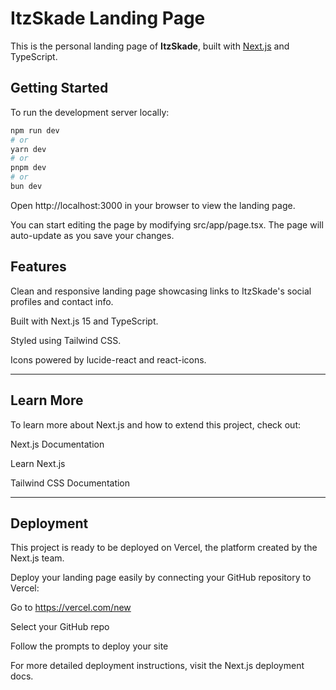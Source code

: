# ItzSkade Landing Page

This is the personal landing page of **ItzSkade**, built with [Next.js](https://nextjs.org) and TypeScript.

## Getting Started

To run the development server locally:

```bash
npm run dev
# or
yarn dev
# or
pnpm dev
# or
bun dev
```

Open http://localhost:3000 in your browser to view the landing page.

You can start editing the page by modifying src/app/page.tsx. The page will auto-update as you save your changes.

## Features
Clean and responsive landing page showcasing links to ItzSkade's social profiles and contact info.

Built with Next.js 15 and TypeScript.

Styled using Tailwind CSS.

Icons powered by lucide-react and react-icons.

---

## Learn More
To learn more about Next.js and how to extend this project, check out:

Next.js Documentation

Learn Next.js

Tailwind CSS Documentation

---

## Deployment
This project is ready to be deployed on Vercel, the platform created by the Next.js team.

Deploy your landing page easily by connecting your GitHub repository to Vercel:

Go to https://vercel.com/new

Select your GitHub repo

Follow the prompts to deploy your site

For more detailed deployment instructions, visit the Next.js deployment docs.
